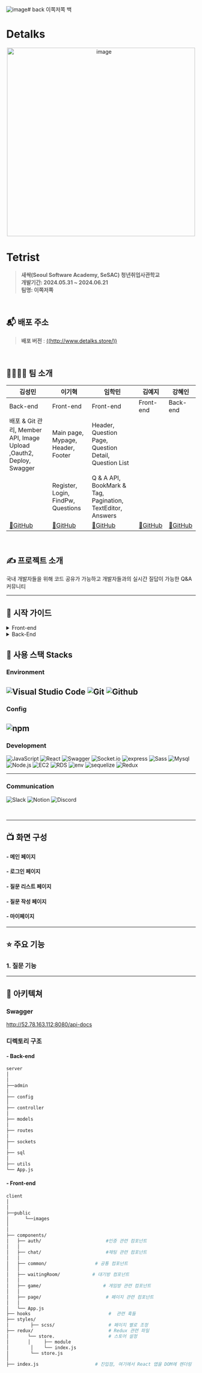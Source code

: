 ![image](https://github.com/sesac-this-way-and-that/detalks-back/assets/133750746/211ffa1b-e0a7-4a25-8c88-66fa5a7f3581)# back
이쪽저쪽 백

# Detalks

<div align="center">
<img width="500" alt="image" src="https://github.com/sesac-laters-team/tetrist/assets/133750746/bff47754-e08f-4755-a0f0-15572e10f5ef">
</div>


# Tetrist
> **새싹(Seoul Software Academy, SeSAC) 청년취업사관학교** <br/> **개발기간: 2024.05.31 ~ 2024.06.21** <br/> **팀명: 이쪽저쪽**

<br/>

## 📬 배포 주소

> **배포 버전** : [((http://www.detalks.store/))](http://www.detalks.store/) <br>

<br/>

## 👨‍👩‍👧‍👦 팀 소개

|      김성민       |         이기혁         |       임학민         |      김예지       |      강혜인       |
|---|---|---|---|---|
|      Back-end         |        Front-end         |       Front-end            |     Front-end       |      Back-end          | 
|      배포 & Git 관리, Member API, Image Upload ,Oauth2, Deploy, Swagger |        Main page, Mypage, Header, Footer |      Header, Question Page, Question Detail, Question List
          |     Register, Login, FindPw, Questions |      Q & A API, BookMark & Tag, Pagination, TextEditor, Answers | 
| <a href="https://github.com/jarajiri"> 🔗GitHub</a> | <a href="[https://github.com/1ee-dw](https://github.com/leekihyeok)">🔗GitHub </a> | <a href="[https://github.com/jaeminjeon123](https://github.com/sabb12)">🔗GitHub</a>  | <a href="https://github.com/yzlybe">🔗GitHub</a> | <a href="https://github.com/hyein310">🔗GitHub</a> | 

<br/>

## ✍️ 프로젝트 소개

국내 개발자들을 위해 코드 공유가 가능하고 개발자들과의 실시간 질답이 가능한 Q&A 커뮤니티



---
## 📒 시작 가이드
<details>
  <summary>Front-end</summary>

### 1. git clone
```bash
$ git clone https://github.com/sesac-this-way-and-that/detalks-front.git
```
### 2. npm
```bash
$ cd detalks-front
$ npm i
```
### 3. 환경변수 설정(.env.development)
```
REACT_APP_API_SERVER=http://localhost:8080/api
REACT_APP_STATIC_SERVER=http://localhost:8080/upload
REACT_APP_GOOGLE_OAUTH_API_SERVER=http://localhost:8080/oauth2/authorization/google
REACT_APP_GOOGLE_OAUTH_REDIRECT=http://localhost:8080/api/member/auth/header
REACT_APP_MODE=development
```
### 4. 실행
```
npm start
```
</details>
<details>
  <summary>Back-End</summary>

### 1. git clone
```bash
https://github.com/sesac-this-way-and-that/detalks-back.git
```

### 2. 환경변수 설정(application.properties)
```
# DB
spring.datasource.url=jdbc:mysql://localhost:3306/{db_name}?useSSL=false&characterEncoding=UTF-8&serverTimezone=Asia/Seoul
spring.datasource.username={db_username}
spring.datasource.password={db_password}
spring.datasource.driver-class-name=com.mysql.cj.jdbc.Driver


# JPA
spring.jpa.show-sql=true
spring.jpa.hibernate.ddl-auto=update

# JWT
jwt.secret=de129a885ee97baee6bf174c9f5f59865a5f215c62ab5621848c0be3be2ab4e9

# MULTIPART
file.upload.path=/upload/**
file.resource.path.win=file:///C:\\upload\\
file.resource.path.mac=file:///Users/{username}/upload/
file.resource.path.nix=file:///home/ubuntu/detalks/server/upload/

spring.servlet.multipart.enabled=true
spring.servlet.multipart.max-file-size=2MB
spring.servlet.multipart.max-request-size=2MB

# MAIL
spring.mail.host=smtp.gmail.com
spring.mail.port=587
spring.mail.username={google_app_email}
spring.mail.password={google_app_password}
spring.mail.properties.mail.smtp.auth=true
spring.mail.properties.mail.smtp.starttls.enable=true
spring.mail.properties.mail.smtp.starttls.required=true
spring.mail.properties.mail.smtp.connectiontimeout=5000
spring.mail.properties.mail.smtp.timeout=5000
spring.mail.properties.mail.smtp.writetimeout=5000
spring.mail.properties.auth-code-expiration-millis =1800000

# REDIS
# spring.data.redis.host=localhost
# spring.data.redis.port=6379
# spring.data.redis.password=4014

# PROPERTIES
mail.sender.email={sender_email}
redirect.server.header-uri=http://localhost:3000/oauth2/google/redirect/header

# OAUTH
spring.security.oauth2.client.registration.google.client-name=google
spring.security.oauth2.client.registration.google.client-id={oauth_client_id}
spring.security.oauth2.client.registration.google.client-secret={oauth_client_secret}
spring.security.oauth2.client.registration.google.redirect-uri=http://localhost:8080/login/oauth2/code/google
spring.security.oauth2.client.registration.google.authorization-grant-type=authorization_code
spring.security.oauth2.client.registration.google.scope=profile,email

# SWAGGER
springdoc.api-docs.path=/api-docs
springdoc.swagger-ui.path=/api-docs
```

### 3. 빌드 후 실행
빌드
```
./gradlew build
```
실행
```
java -jar detalks-0.0.1-SNAPSHOT.jar
```
</details>


## 🤖 사용 스택 Stacks 

### Environment
![Visual Studio Code](https://img.shields.io/badge/Visual%20Studio%20Code-007ACC?style=for-the-badge&logo=Visual%20Studio%20Code&logoColor=white)
![Git](https://img.shields.io/badge/Git-F05032?style=for-the-badge&logo=Git&logoColor=white)
![Github](https://img.shields.io/badge/GitHub-181717?style=for-the-badge&logo=GitHub&logoColor=white)             
---

### Config
![npm](https://img.shields.io/badge/npm-CB3837?style=for-the-badge&logo=npm&logoColor=white)        
---

### Development
![JavaScript](https://img.shields.io/badge/JavaScript-F7DF1E?style=for-the-badge&logo=Javascript&logoColor=white)
![React](https://img.shields.io/badge/React-20232A?style=for-the-badge&logo=react&logoColor=61DAFB)
![Swagger](https://img.shields.io/badge/Swagger-85EA2D?style=for-the-badge&logo=swagger&logoColor=black)
![Socket.io](https://img.shields.io/badge/Socket.io-010101?style=for-the-badge&logo=Socket.io&logoColor=white)
![express](https://img.shields.io/badge/express-000000?style=for-the-badge&logo=express&logoColor=white)
![Sass](https://img.shields.io/badge/Sass-CC6699?style=for-the-badge&logo=Sass&logoColor=white)
![Mysql](https://img.shields.io/badge/Mysql-4479A1?style=for-the-badge&logo=Mysql&logoColor=white)
![Node.js](https://img.shields.io/badge/Node.js-5FA04E?style=for-the-badge&logo=Node.js&logoColor=white)
![EC2](https://img.shields.io/badge/amazonec2-FF9900?style=for-the-badge&logo=amazonec2&logoColor=white)
![RDS](https://img.shields.io/badge/amazonrds-527FFF?style=for-the-badge&logo=amazonrds&logoColor=white)
![env](https://img.shields.io/badge/dotenv-ECD53F?style=for-the-badge&logo=dotenv&logoColor=white)
![sequelize](https://img.shields.io/badge/sequelize-52B0E7?style=for-the-badge&logo=sequelize&logoColor=white)
![Redux](https://img.shields.io/badge/Redux-764ABC?style=for-the-badge&logo=Redux&logoColor=white)

---

### Communication
![Slack](https://img.shields.io/badge/Slack-4A154B?style=for-the-badge&logo=Slack&logoColor=white)
![Notion](https://img.shields.io/badge/Notion-000000?style=for-the-badge&logo=Notion&logoColor=white)
![Discord](https://img.shields.io/badge/Discord-5865F2?style=for-the-badge&logo=Discord&logoColor=white)

<br/>

---
## 📺 화면 구성 
#### - 메인 페이지  

  
#### - 로그인 페이지



#### - 질문 리스트 페이지



#### - 질문 작성 페이지 


#### - 마이페이지


---
## ⭐ 주요 기능 
### 1. 질문 기능


---
## 📑 아키텍쳐
### Swagger
http://52.78.163.112:8080/api-docs

### 디렉토리 구조
#### - Back-end
```bash
server
│
│
├──admin
│
├── config
│
├── controller
│
├── models
│
├── routes
│
├── sockets
│
├── sql
│
├── utils
└── App.js
```

#### - Front-end
```bash
client
│
│
├──public
│	   └──images
│
│
├── components/
│   ├── auth/                        #인증 관련 컴포넌트
│   │
│   ├── chat/                        #채팅 관련 컴포넌트
│   │
│   ├── common/                  # 공통 컴포넌트
│   │
│   ├── waitingRoom/            # 대기방 컴포넌트
│   │
│   ├── game/                       # 게임방 관련 컴포넌트
│   │
│   ├── page/                        # 페이지 관련 컴포넌트
│   │
│   └── App.js
├── hooks                             #  관련 훅들
├── styles/
│        ├── scss/                    # 페이지 별로 조정
├── redux/                            # Redux 관련 파일
│       └── store.                    # 스토어 설정
│	    │	  ├── module
│        │	  └── index.js
│        └── store.js
│
├── index.js                     # 진입점, 여기에서 React 앱을 DOM에 렌더링

```



